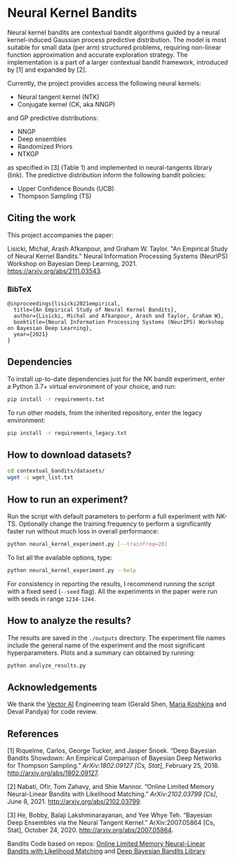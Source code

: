 # Neural Kernel Bandits

Neural kernel bandits are contextual bandit algorithms guided by a neural kernel-induced Gaussian process predictive distribution. The model is most suitable for small data (per arm) structured problems, requiring non-linear function approximation and accurate exploration strategy. The implementation is a part of a larger contextual bandit framework, introduced by [1] and expanded by [2].

Currently, the project provides access the following neural kernels:

* Neural tangent kernel (NTK)
* Conjugate kernel (CK, aka NNGP)

and GP predictive distributions:

* NNGP
* Deep ensembles
* Randomized Priors
* NTKGP

as specified in [3] (Table 1) and implemented in neural-tangents library (link). The predictive distribution inform the following bandit policies:

* Upper Confidence Bounds (UCB)
* Thompson Sampling (TS)

## Citing the work

This project accompanies the paper:

Lisicki, Michal, Arash Afkanpour, and Graham W. Taylor. "An Empirical Study of Neural Kernel Bandits." Neural Information Processing Systems (NeurIPS) Workshop on Bayesian Deep Learning, 2021. https://arxiv.org/abs/2111.03543.

### BibTeX

```
@inproceedings{lisicki2021empirical,
  title={An Empirical Study of Neural Kernel Bandits},
  author={Lisicki, Michal and Afkanpour, Arash and Taylor, Graham W},
  booktitle={Neural Information Processing Systems (NeurIPS) Workshop on Bayesian Deep Learning},
  year={2021}  
}
```

## Dependencies

To install up-to-date dependencies just for the NK bandit experiment, enter a Python 3.7+ virtual environment of your choice, and run:

```bash
pip install -r requirements.txt
```

To run other models, from the inherited repository, enter the legacy environment:

```bash
pip install -r requirements_legacy.txt
```

## How to download datasets?

```bash
cd contextual_bandits/datasets/
wget -i wget_list.txt
```

## How to run an experiment?

Run the script with default parameters to perform a full experiment with NK-TS. Optionally change the training frequency to perform a significantly faster run without much loss in overall performance:

```bash
python neural_kernel_experiment.py [--trainfreq=20]
```

To list all the available options, type:

```bash
python neural_kernel_experiment.py --help
```

For consistency in reporting the results, I recommend running the script with a fixed seed (`--seed` flag). All the experiments in the paper were run with seeds in range `1234-1244`.

## How to analyze the results?

The results are saved in the `./outputs` directory. The experiment file names include the general name of the experiment and the most significant hyperparameters. Plots and a summary can obtained by running:

```bash
python analyze_results.py
```

## Acknowledgements

We thank the [Vector AI](https://vectorinstitute.ai/) Engineering team (Gerald Shen, [Maria Koshkina](https://mkoshkina.github.io/) and Deval Pandya) for code review.

## References

[1] Riquelme, Carlos, George Tucker, and Jasper Snoek. “Deep Bayesian Bandits Showdown: An Empirical Comparison of Bayesian Deep Networks for Thompson Sampling.” *ArXiv:1802.09127 [Cs, Stat]*, February 25, 2018. http://arxiv.org/abs/1802.09127.

[2] Nabati, Ofir, Tom Zahavy, and Shie Mannor. “Online Limited Memory Neural-Linear Bandits with Likelihood Matching.” *ArXiv:2102.03799 [Cs]*, June 8, 2021. http://arxiv.org/abs/2102.03799.

[3] He, Bobby, Balaji Lakshminarayanan, and Yee Whye Teh. “Bayesian Deep Ensembles via the Neural Tangent Kernel.” ArXiv:2007.05864 [Cs, Stat], October 24, 2020. http://arxiv.org/abs/2007.05864.

Bandits Code based on repos: [Online Limited Memory Neural-Linear Bandits with Likelihood Matching](https://github.com/ofirnabati/Neural-Linear-Bandits-with-Likelihood-Matching) and [Deep Bayesian Bandits Library](https://github.com/tensorflow/models/tree/archive/research/deep_contextual_bandits)
